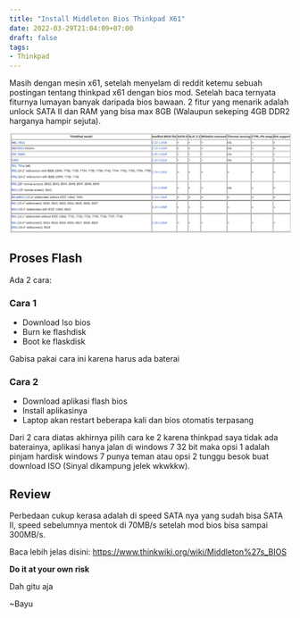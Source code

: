 ```yaml
---
title: "Install Middleton Bios Thinkpad X61"
date: 2022-03-29T21:04:09+07:00
draft: false
tags:
- Thinkpad
---
```


Masih dengan mesin x61, setelah menyelam di reddit ketemu sebuah postingan tentang thinkpad x61 dengan bios mod. Setelah baca ternyata fiturnya lumayan banyak daripada bios bawaan. 2 fitur yang menarik adalah unlock SATA II dan RAM yang bisa max 8GB (Walaupun sekeping 4GB DDR2 harganya hampir sejuta). 


![Fitur](https://raw.githubusercontent.com/bembenk18/Images/main/Bios-x61/fitur.png)


## Proses Flash
Ada 2 cara:
### Cara 1
- Download Iso bios
- Burn ke flashdisk
- Boot ke flaskdisk

Gabisa pakai cara ini karena harus ada baterai

### Cara 2
- Download aplikasi flash bios
- Install aplikasinya
- Laptop akan restart beberapa kali dan bios otomatis terpasang

Dari 2 cara diatas akhirnya pilih cara ke 2 karena thinkpad saya tidak ada baterainya, aplikasi hanya jalan di windows 7 32 bit maka opsi 1 adalah pinjam hardisk windows 7 punya teman atau opsi 2 tunggu besok buat download ISO (Sinyal dikampung jelek wkwkkw).


## Review
Perbedaan cukup kerasa adalah di speed SATA nya yang sudah bisa SATA II, speed sebelumnya mentok di 70MB/s setelah mod bios bisa sampai 300MB/s.



Baca lebih jelas disini:
https://www.thinkwiki.org/wiki/Middleton%27s_BIOS

**Do it at your own risk**

Dah gitu aja

~Bayu